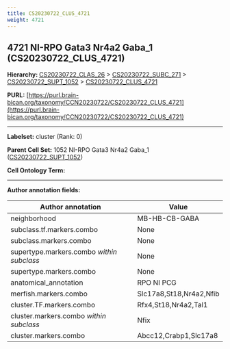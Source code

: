 ```yaml
---
title: CS20230722_CLUS_4721
weight: 4721
---
```

## 4721 NI-RPO Gata3 Nr4a2 Gaba_1 (CS20230722_CLUS_4721)
<b>Hierarchy: </b>
[CS20230722_CLAS_26](../CS20230722_CLAS_26) >
[CS20230722_SUBC_271](../CS20230722_SUBC_271) >
[CS20230722_SUPT_1052](../CS20230722_SUPT_1052) >
[CS20230722_CLUS_4721](../CS20230722_CLUS_4721)

**PURL:** [https://purl.brain-bican.org/taxonomy/CCN20230722/CS20230722_CLUS_4721](https://purl.brain-bican.org/taxonomy/CCN20230722/CS20230722_CLUS_4721)

---


**Labelset:** cluster (Rank: 0)

**Parent Cell Set:** 1052 NI-RPO Gata3 Nr4a2 Gaba_1 ([CS20230722_SUPT_1052](../CS20230722_SUPT_1052))



**Cell Ontology Term:** 

[MARKER GENES.]: #


---

[TRANSFERRED ANNOTATIONS.]: #


[AUTHOR ANNOTATION FIELDS.]: #


**Author annotation fields:**

| Author annotation | Value |
|-------------------|-------|
|neighborhood|MB-HB-CB-GABA|
|subclass.tf.markers.combo|None|
|subclass.markers.combo|None|
|supertype.markers.combo _within subclass_|None|
|supertype.markers.combo|None|
|anatomical_annotation|RPO NI PCG|
|merfish.markers.combo|Slc17a8,St18,Nr4a2,Nfib|
|cluster.TF.markers.combo|Rfx4,St18,Nr4a2,Tal1|
|cluster.markers.combo _within subclass_|Nfix|
|cluster.markers.combo|Abcc12,Crabp1,Slc17a8|
